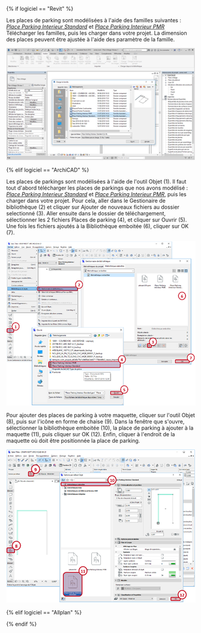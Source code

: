 {% if logiciel == "Revit" %}

Les places de parking sont modélisées à l'aide des familles suivantes : _[Place Parking Interieur Standard](https://github.com/BIM-Bouygues-Immobilier/BIM-Execution-Plan/blob/master/02_Modelisation/02_architecte/images/Place%20Parking%20Interieur%20Standard.rfa?raw=true)_ et _[Place Parking Interieur PMR](https://github.com/BIM-Bouygues-Immobilier/BIM-Execution-Plan/blob/master/02_Modelisation/02_architecte/images/Place%20Parking%20Interieur%20PMR.rfa?raw=true)_
Télécharger les familles, puis les charger dans votre projet. La dimension des places peuvent être ajustée à l'aide des paramètre de la famille.

![ParkingRevit](/02_Modelisation/02_architecte/images/ParkingRevit.PNG)

{% elif logiciel == "ArchiCAD" %}

Les places de parkings sont modélisées à l'aide de l'outil Objet (1). Il faut tout d'abord télécharger les places de parkings que nos avons modélisé : _[Place Parking Interieur Standard](https://github.com/BIM-Bouygues-Immobilier/BIM-Execution-Plan/blob/master/02_Modelisation/02_architecte/images/Place%20Parking%20Interieur%20Standard.gsm?raw=true)_ et _[Place Parking Interieur PMR](https://github.com/BIM-Bouygues-Immobilier/BIM-Execution-Plan/blob/master/02_Modelisation/02_architecte/images/Place%20Parking%20Interieur%20PMR.gsm?raw=true)_, puis les charger dans votre projet. Pour cela, aller dans le Gestionaire de bibliothèque (2) et cliquer sur Ajouter de nouveaux fichiers au dossier selectionné (3). Aller ensuite dans le dossier de téléchargement, sélectionner les 2 fichiers Places de parking (4), et cliquer sur Ouvrir (5). Une fois les fichiers ajoutés à la Bibliothèque emboitée (6), cliquer sur OK (7).

![ParkingArchicad01](/02_Modelisation/02_architecte/images/ParkingArchicad01.PNG)

Pour ajouter des places de parking à votre maquette, cliquer sur l'outil Objet (8), puis sur l'icône en forme de chaise (9). Dans la fenêtre que s'ouvre, sélectionner la bibliothèque emboitée (10), la place de parking à ajouter à la maquette (11), puis cliquer sur OK (12). Enfin, cliquer à l'endroit de la maquette où doit être positionnée la place de parking.

![ParkingArchicad02](/02_Modelisation/02_architecte/images/ParkingArchicad02.PNG)

{% elif logiciel == "Allplan" %}

{% endif %}
